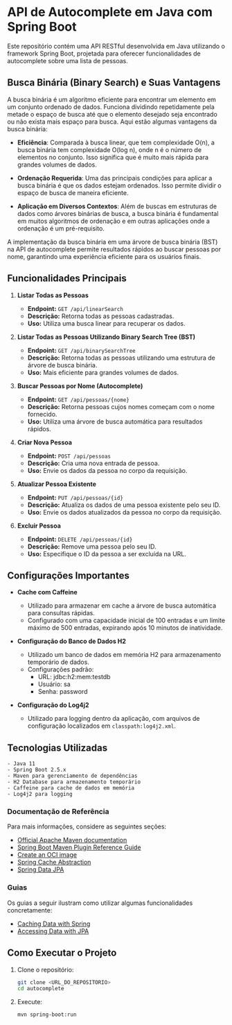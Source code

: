 # API de Autocomplete em Java com Spring Boot

Este repositório contém uma API RESTful desenvolvida em Java utilizando o framework Spring Boot, projetada para oferecer funcionalidades de autocomplete sobre uma lista de pessoas.

## Busca Binária (Binary Search) e Suas Vantagens

A busca binária é um algoritmo eficiente para encontrar um elemento em um conjunto ordenado de dados. Funciona dividindo repetidamente pela metade o espaço de busca até que o elemento desejado seja encontrado ou não exista mais espaço para busca. Aqui estão algumas vantagens da busca binária:

- **Eficiência**: Comparada à busca linear, que tem complexidade O(n), a busca binária tem complexidade O(log n), onde n é o número de elementos no conjunto. Isso significa que é muito mais rápida para grandes volumes de dados.

- **Ordenação Requerida**: Uma das principais condições para aplicar a busca binária é que os dados estejam ordenados. Isso permite dividir o espaço de busca de maneira eficiente.

- **Aplicação em Diversos Contextos**: Além de buscas em estruturas de dados como árvores binárias de busca, a busca binária é fundamental em muitos algoritmos de ordenação e em outras aplicações onde a ordenação é um pré-requisito.

A implementação da busca binária em uma árvore de busca binária (BST) na API de autocomplete permite resultados rápidos ao buscar pessoas por nome, garantindo uma experiência eficiente para os usuários finais.

## Funcionalidades Principais

1. **Listar Todas as Pessoas**
    - **Endpoint:** `GET /api/linearSearch`
    - **Descrição:** Retorna todas as pessoas cadastradas.
    - **Uso:** Utiliza uma busca linear para recuperar os dados.

2. **Listar Todas as Pessoas Utilizando Binary Search Tree (BST)**
    - **Endpoint:** `GET /api/binarySearchTree`
    - **Descrição:** Retorna todas as pessoas utilizando uma estrutura de árvore de busca binária.
    - **Uso:** Mais eficiente para grandes volumes de dados.

3. **Buscar Pessoas por Nome (Autocomplete)**
    - **Endpoint:** `GET /api/pessoas/{nome}`
    - **Descrição:** Retorna pessoas cujos nomes começam com o nome fornecido.
    - **Uso:** Utiliza uma árvore de busca automática para resultados rápidos.

4. **Criar Nova Pessoa**
    - **Endpoint:** `POST /api/pessoas`
    - **Descrição:** Cria uma nova entrada de pessoa.
    - **Uso:** Envie os dados da pessoa no corpo da requisição.

5. **Atualizar Pessoa Existente**
    - **Endpoint:** `PUT /api/pessoas/{id}`
    - **Descrição:** Atualiza os dados de uma pessoa existente pelo seu ID.
    - **Uso:** Envie os dados atualizados da pessoa no corpo da requisição.

6. **Excluir Pessoa**
    - **Endpoint:** `DELETE /api/pessoas/{id}`
    - **Descrição:** Remove uma pessoa pelo seu ID.
    - **Uso:** Especifique o ID da pessoa a ser excluída na URL.

## Configurações Importantes

- **Cache com Caffeine**
    - Utilizado para armazenar em cache a árvore de busca automática para consultas rápidas.
    - Configurado com uma capacidade inicial de 100 entradas e um limite máximo de 500 entradas, expirando após 10 minutos de inatividade.

- **Configuração do Banco de Dados H2**
    - Utilizado um banco de dados em memória H2 para armazenamento temporário de dados.
    - Configurações padrão:
        - URL: jdbc:h2:mem:testdb
        - Usuário: sa
        - Senha: password

- **Configuração do Log4j2**
    - Utilizado para logging dentro da aplicação, com arquivos de configuração localizados em `classpath:log4j2.xml`.

## Tecnologias Utilizadas

    - Java 11
    - Spring Boot 2.5.x
    - Maven para gerenciamento de dependências
    - H2 Database para armazenamento temporário
    - Caffeine para cache de dados em memória
    - Log4j2 para logging

### Documentação de Referência
Para mais informações, considere as seguintes seções:

* [Official Apache Maven documentation](https://maven.apache.org/guides/index.html)
* [Spring Boot Maven Plugin Reference Guide](https://docs.spring.io/spring-boot/docs/3.3.0/maven-plugin/reference/html/)
* [Create an OCI image](https://docs.spring.io/spring-boot/docs/3.3.0/maven-plugin/reference/html/#build-image)
* [Spring Cache Abstraction](https://docs.spring.io/spring-boot/docs/3.3.0/reference/htmlsingle/index.html#io.caching)
* [Spring Data JPA](https://docs.spring.io/spring-boot/docs/3.3.0/reference/htmlsingle/index.html#data.sql.jpa-and-spring-data)

### Guias
Os guias a seguir ilustram como utilizar algumas funcionalidades concretamente:
* [Caching Data with Spring](https://spring.io/guides/gs/caching/)
* [Accessing Data with JPA](https://spring.io/guides/gs/accessing-data-jpa/)



## Como Executar o Projeto

1. Clone o repositório:
   ```bash
   git clone <URL_DO_REPOSITORIO>
   cd autocomplete

2. Execute:
    ```bash
   mvn spring-boot:run
